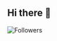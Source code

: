 ## Hi there 👋

![Followers](https://img.shields.io/github/followers/rachidsahli?label=Followers&style=social)


